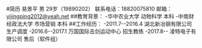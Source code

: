 #简历
易景平 男 29岁（19890202）
联系电话：18820075810
邮箱：yijingping2012@yeah.net
##教育背景：
-华中农业大学     动物科学 本科
-中南财经政法大学 市场营销 本科
##工作经历：
-2011.7--2016.4 湖北新冶钢有限公司     生产调度
-2016.6--2017.1 万国国际击剑运动中心   招生教练
-2017.8--       凌特电子有限公司       售后（软件组）
